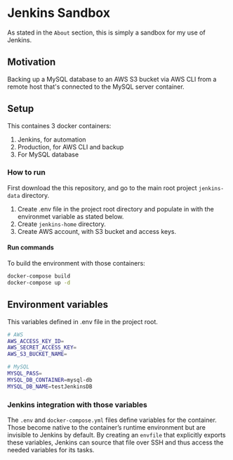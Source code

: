 # Jenkins Sandbox
As stated in the `About` section, this is simply a sandbox for my use of Jenkins.

## Motivation
Backing up a MySQL database to an AWS S3 bucket via AWS CLI from a remote host that's connected to the MySQL server container.

## Setup
This containes 3 docker containers:
1. Jenkins, for automation
2. Production, for AWS CLI and backup
3. For MySQL database

### How to run
First download the this repository, and go to the main root project `jenkins-data` directory.
1. Create .env file in the project root directory and populate in with the environmet variable as stated below.
2. Create `jenkins-home` directory.
3. Create AWS account, with S3 bucket and access keys.

#### Run commands
To build the environment with those containers:
```bash
docker-compose build
docker-compose up -d
```


## Environment variables
This variables defined in .env file in the project root.

```bash
# AWS
AWS_ACCESS_KEY_ID=
AWS_SECRET_ACCESS_KEY=
AWS_S3_BUCKET_NAME=

# MySQL
MYSQL_PASS=
MYSQL_DB_CONTAINER=mysql-db
MYSQL_DB_NAME=testJenkinsDB
```

### Jenkins integration with those variables
The `.env` and `docker-compose.yml` files define variables for the container. Those become native to the container’s runtime environment but are invisible to Jenkins by default. By creating an `envfile` that explicitly exports these variables, Jenkins can source that file over SSH and thus access the needed variables for its tasks.
